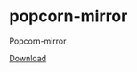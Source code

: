 # popcorn-mirror
Popcorn-mirror

[Download](http://raw.github.com/zoreu/popcorn-mirror/master/tv-armeabi-v7a-release-0.1.4.apk)
